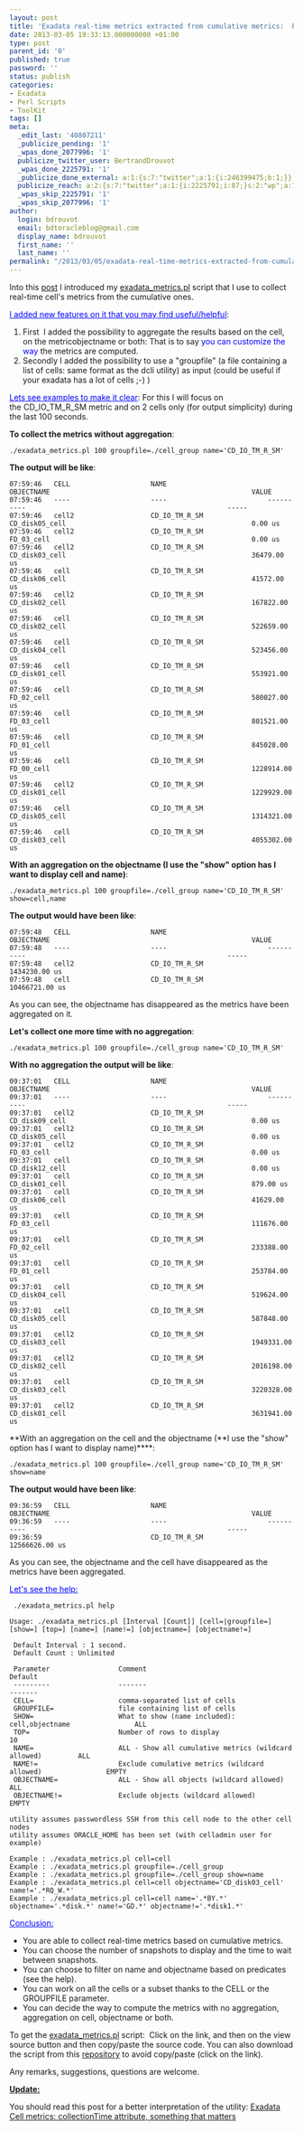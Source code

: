 ```yaml
---
layout: post
title: 'Exadata real-time metrics extracted from cumulative metrics:  Part II'
date: 2013-03-05 19:33:13.000000000 +01:00
type: post
parent_id: '0'
published: true
password: ''
status: publish
categories:
- Exadata
- Perl Scripts
- ToolKit
tags: []
meta:
  _edit_last: '40807211'
  _publicize_pending: '1'
  _wpas_done_2077996: '1'
  publicize_twitter_user: BertrandDrouvot
  _wpas_done_2225791: '1'
  _publicize_done_external: a:1:{s:7:"twitter";a:1:{i:246399475;b:1;}}
  publicize_reach: a:2:{s:7:"twitter";a:1:{i:2225791;i:87;}s:2:"wp";a:1:{i:0;i:22;}}
  _wpas_skip_2225791: '1'
  _wpas_skip_2077996: '1'
author:
  login: bdrouvot
  email: bdtoracleblog@gmail.com
  display_name: bdrouvot
  first_name: ''
  last_name: ''
permalink: "/2013/03/05/exadata-real-time-metrics-extracted-from-cumulative-metrics-part-ii/"
---
```


Into this [post](http://bdrouvot.wordpress.com/2012/11/27/exadata-real-time-metrics-extracted-from-cumulative-metrics/ "Exadata real-time metrics extracted from cumulative metrics") I introduced my [exadata\_metrics.pl](http://bdrouvot.wordpress.com/exadata_metrics/ "exadata_metrics") script that I use to collect real-time cell's metrics from the cumulative ones.

<span style="text-decoration:underline;"><span style="color:#0000ff;text-decoration:underline;">I added new features on it that you may find useful/helpful</span></span>:

1.  First  I added the possibility to aggregate the results based on the cell, on the metricobjectname or both: That is to say<span style="color:#0000ff;"> you can customize the way</span> the metrics are computed.
2.  Secondly I added the possibility to use a "groupfile" (a file containing a list of cells: same format as the dcli utility) as input (could be useful if your exadata has a lot of cells ;-) )

<span style="text-decoration:underline;color:#0000ff;">Lets see examples to make it clear</span>: For this I will focus on the CD\_IO\_TM\_R\_SM metric and on 2 cells only (for output simplicity) during the last 100 seconds.

**To collect the metrics without aggregation**:

    ./exadata_metrics.pl 100 groupfile=./cell_group name='CD_IO_TM_R_SM'

**The output will be like**:

    07:59:46   CELL                    NAME                         OBJECTNAME                                                  VALUE
    07:59:46   ----                    ----                         ----------                                                  -----
    07:59:46   cell2                   CD_IO_TM_R_SM                CD_disk05_cell                                              0.00 us
    07:59:46   cell2                   CD_IO_TM_R_SM                FD_03_cell                                                  0.00 us
    07:59:46   cell2                   CD_IO_TM_R_SM                CD_disk03_cell                                              36479.00 us
    07:59:46   cell                    CD_IO_TM_R_SM                CD_disk06_cell                                              41572.00 us
    07:59:46   cell2                   CD_IO_TM_R_SM                CD_disk02_cell                                              167822.00 us
    07:59:46   cell                    CD_IO_TM_R_SM                CD_disk02_cell                                              522659.00 us
    07:59:46   cell                    CD_IO_TM_R_SM                CD_disk04_cell                                              523456.00 us
    07:59:46   cell                    CD_IO_TM_R_SM                CD_disk01_cell                                              553921.00 us
    07:59:46   cell                    CD_IO_TM_R_SM                FD_02_cell                                                  580027.00 us
    07:59:46   cell                    CD_IO_TM_R_SM                FD_03_cell                                                  801521.00 us
    07:59:46   cell                    CD_IO_TM_R_SM                FD_01_cell                                                  845028.00 us
    07:59:46   cell                    CD_IO_TM_R_SM                FD_00_cell                                                  1228914.00 us
    07:59:46   cell2                   CD_IO_TM_R_SM                CD_disk01_cell                                              1229929.00 us
    07:59:46   cell                    CD_IO_TM_R_SM                CD_disk05_cell                                              1314321.00 us
    07:59:46   cell                    CD_IO_TM_R_SM                CD_disk03_cell                                              4055302.00 us

**With an aggregation on the objectname (I use the "show" option has I want to display cell and name)**:

    ./exadata_metrics.pl 100 groupfile=./cell_group name='CD_IO_TM_R_SM' show=cell,name

**The output would have been like**:

    07:59:48   CELL                    NAME                         OBJECTNAME                                                  VALUE
    07:59:48   ----                    ----                         ----------                                                  -----
    07:59:48   cell2                   CD_IO_TM_R_SM                                                                            1434230.00 us
    07:59:48   cell                    CD_IO_TM_R_SM                                                                            10466721.00 us

As you can see, the objectname has disappeared as the metrics have been aggregated on it.

**Let's collect one more time with no aggregation**:

    ./exadata_metrics.pl 100 groupfile=./cell_group name='CD_IO_TM_R_SM'

**With no aggregation the output will be like**:

    09:37:01   CELL                    NAME                         OBJECTNAME                                                  VALUE
    09:37:01   ----                    ----                         ----------                                                  -----
    09:37:01   cell2                   CD_IO_TM_R_SM                CD_disk09_cell                                              0.00 us
    09:37:01   cell2                   CD_IO_TM_R_SM                CD_disk05_cell                                              0.00 us
    09:37:01   cell2                   CD_IO_TM_R_SM                FD_03_cell                                                  0.00 us
    09:37:01   cell                    CD_IO_TM_R_SM                CD_disk12_cell                                              0.00 us
    09:37:01   cell                    CD_IO_TM_R_SM                CD_disk01_cell                                              879.00 us
    09:37:01   cell                    CD_IO_TM_R_SM                CD_disk06_cell                                              41629.00 us
    09:37:01   cell                    CD_IO_TM_R_SM                FD_03_cell                                                  111676.00 us
    09:37:01   cell                    CD_IO_TM_R_SM                FD_02_cell                                                  233388.00 us
    09:37:01   cell                    CD_IO_TM_R_SM                FD_01_cell                                                  253784.00 us
    09:37:01   cell                    CD_IO_TM_R_SM                CD_disk04_cell                                              519624.00 us
    09:37:01   cell                    CD_IO_TM_R_SM                CD_disk05_cell                                              587848.00 us
    09:37:01   cell2                   CD_IO_TM_R_SM                CD_disk03_cell                                              1949331.00 us
    09:37:01   cell2                   CD_IO_TM_R_SM                CD_disk02_cell                                              2016198.00 us
    09:37:01   cell                    CD_IO_TM_R_SM                CD_disk03_cell                                              3220328.00 us
    09:37:01   cell2                   CD_IO_TM_R_SM                CD_disk01_cell                                              3631941.00 us

**With an aggregation on the cell and the objectname (**I use the "show" option has I want to display name)****:

    ./exadata_metrics.pl 100 groupfile=./cell_group name='CD_IO_TM_R_SM' show=name

**The output would have been like**:

    09:36:59   CELL                    NAME                         OBJECTNAME                                                  VALUE
    09:36:59   ----                    ----                         ----------                                                  -----
    09:36:59                           CD_IO_TM_R_SM                                                                            12566626.00 us

As you can see, the objectname and the cell have disappeared as the metrics have been aggregated.

<span style="text-decoration:underline;color:#0000ff;">Let's see the help:</span>

     ./exadata_metrics.pl help

    Usage: ./exadata_metrics.pl [Interval [Count]] [cell=|groupfile=] [show=] [top=] [name=] [name!=] [objectname=] [objectname!=]

     Default Interval : 1 second.
     Default Count : Unlimited

     Parameter                 Comment                                                      Default
     ---------                 -------                                                      -------
     CELL=                     comma-separated list of cells
     GROUPFILE=                file containing list of cells
     SHOW=                     What to show (name included): cell,objectname                ALL
     TOP=                      Number of rows to display                                    10
     NAME=                     ALL - Show all cumulative metrics (wildcard allowed)         ALL
     NAME!=                    Exclude cumulative metrics (wildcard allowed)                EMPTY
     OBJECTNAME=               ALL - Show all objects (wildcard allowed)                    ALL
     OBJECTNAME!=              Exclude objects (wildcard allowed)                           EMPTY

    utility assumes passwordless SSH from this cell node to the other cell nodes
    utility assumes ORACLE_HOME has been set (with celladmin user for example)

    Example : ./exadata_metrics.pl cell=cell
    Example : ./exadata_metrics.pl groupfile=./cell_group
    Example : ./exadata_metrics.pl groupfile=./cell_group show=name
    Example : ./exadata_metrics.pl cell=cell objectname='CD_disk03_cell' name!='.*RQ_W.*'
    Example : ./exadata_metrics.pl cell=cell name='.*BY.*' objectname='.*disk.*' name!='GD.*' objectname!='.*disk1.*'

<span style="text-decoration:underline;color:#0000ff;">Conclusion:</span>

-   You are able to collect real-time metrics based on cumulative metrics.
-   You can choose the number of snapshots to display and the time to wait between snapshots.
-   You can choose to filter on name and objectname based on predicates (see the help).
-   You can work on all the cells or a subset thanks to the CELL or the GROUPFILE parameter.
-   You can decide the way to compute the metrics with no aggregation, aggregation on cell, objectname or both.

To get the [exadata\_metrics.pl](http://bdrouvot.wordpress.com/exadata_metrics/ "exadata_metrics") script:  Click on the link, and then on the view source button and then copy/paste the source code. You can also download the script from this [repository](https://docs.google.com/folder/d/0B7Jf_4JdsptpRHdyOWk1VTdUdEU/edit?pli=1) to avoid copy/paste (click on the link).

Any remarks, suggestions, questions are welcome.

<span style="text-decoration:underline;">**Update:**</span>

You should read this post for a better interpretation of the utility: [Exadata Cell metrics: collectionTime attribute, something that matters](http://bdrouvot.wordpress.com/2013/09/13/exadata-cell-metrics-collectiontime-attribute-something-that-matters/ "Exadata Cell metrics: collectionTime attribute, something that matters")
